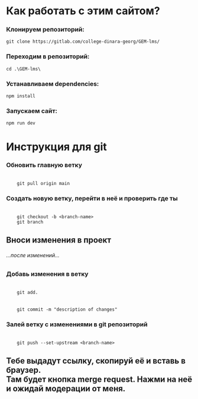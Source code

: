 # Как работать с этим сайтом?

### Клонируем репозиторий:

`git clone https://gitlab.com/college-dinara-georg/GEM-lms/`

### Переходим в репозиторий:
`cd .\GEM-lms\`

### Устанавливаем dependencies:

`npm install`

### Запускаем сайт:

`npm run dev`

# Инструкция для git

### Обновить главную ветку

######
        git pull origin main

### Создать новую ветку, перейти в неё и проверить где ты

######
        git checkout -b <branch-name>
        git branch

## Вноси изменения в проект

###### ...после изменений...

### Добавь изменения в ветку

######
        git add.

######
        git commit -m "description of changes"

### Залей ветку с изменениями в git репозиторий

######
        git push --set-upstream <branch-name>

## Тебе выдадут ссылку, скопируй её и вставь в браузер. <br> Там будет кнопка merge request. Нажми на неё и ожидай модерации от меня.